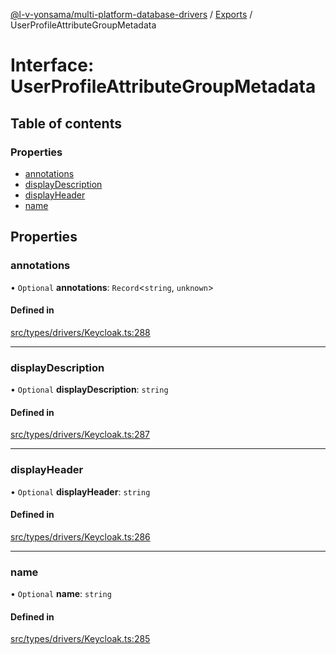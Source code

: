 [@l-v-yonsama/multi-platform-database-drivers](../README.md) / [Exports](../modules.md) / UserProfileAttributeGroupMetadata

# Interface: UserProfileAttributeGroupMetadata

## Table of contents

### Properties

- [annotations](UserProfileAttributeGroupMetadata.md#annotations)
- [displayDescription](UserProfileAttributeGroupMetadata.md#displaydescription)
- [displayHeader](UserProfileAttributeGroupMetadata.md#displayheader)
- [name](UserProfileAttributeGroupMetadata.md#name)

## Properties

### annotations

• `Optional` **annotations**: `Record`\<`string`, `unknown`\>

#### Defined in

[src/types/drivers/Keycloak.ts:288](https://github.com/l-v-yonsama/db-drivers/blob/6d0d269d945625f2c85f36e55838c502224f3573/src/types/drivers/Keycloak.ts#L288)

___

### displayDescription

• `Optional` **displayDescription**: `string`

#### Defined in

[src/types/drivers/Keycloak.ts:287](https://github.com/l-v-yonsama/db-drivers/blob/6d0d269d945625f2c85f36e55838c502224f3573/src/types/drivers/Keycloak.ts#L287)

___

### displayHeader

• `Optional` **displayHeader**: `string`

#### Defined in

[src/types/drivers/Keycloak.ts:286](https://github.com/l-v-yonsama/db-drivers/blob/6d0d269d945625f2c85f36e55838c502224f3573/src/types/drivers/Keycloak.ts#L286)

___

### name

• `Optional` **name**: `string`

#### Defined in

[src/types/drivers/Keycloak.ts:285](https://github.com/l-v-yonsama/db-drivers/blob/6d0d269d945625f2c85f36e55838c502224f3573/src/types/drivers/Keycloak.ts#L285)
